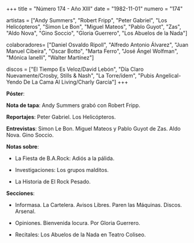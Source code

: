 +++
title = "Número 174 - Año XIII"
date = "1982-11-01"
numero = "174"

artistas = ["Andy Summers", "Robert Fripp", "Peter Gabriel", "Los Helicópteros", "Simon Le Bon", "Miguel Mateos", "Pablo Guyot", "Zas", "Aldo Nova", "Gino Soccio", "Gloria Guerrero", "Los Abuelos de la Nada"]

colaboradores= ["Daniel Osvaldo Ripoll", "Alfredo Antonio Álvarez", "Juan Manuel Cibeira", "Oscar Botto", "Marta Ferro", "José Ángel Wolfman", "Mónica Ianelli", "Walter Martínez"]

discos = ["El Tiempo Es Veloz/David Lebón", "Día Claro Nuevamente/Crosby, Stills & Nash", "La Torre/ídem", "Pubis Angelical-Yendo De La Cama Al Living/Charly García"]
+++

**Póster**: 

**Nota de tapa**: Andy Summers grabó con Robert Fripp.

**Reportajes**: Peter Gabriel. Los Helicópteros.

**Entrevistas**: Simon Le Bon. Miguel Mateos y Pablo Guyot de Zas. Aldo Nova. Gino Soccio.

**Notas sobre**:

- La Fiesta de B.A.Rock: Adiós a la pálida. 

- Investigaciones: Los grupos malditos.

- La Historia de El Rock Pesado.

**Secciones**:

- Informasa. La Cartelera. Avisos Libres. Paren las Máquinas. Discos. Arsenal. 

- Opiniones. Bienvenida locura. Por Gloria Guerrero.

- Recitales: Los Abuelos de la Nada en Teatro Coliseo. 
